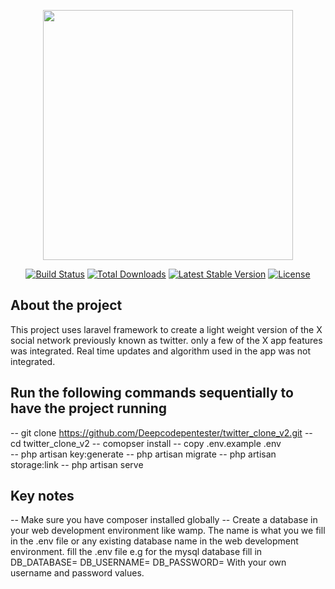 <p align="center"><a href="https://laravel.com" target="_blank"><img src="https://raw.githubusercontent.com/laravel/art/master/logo-lockup/5%20SVG/2%20CMYK/1%20Full%20Color/laravel-logolockup-cmyk-red.svg" width="400"></a></p>

<p align="center">
<a href="https://travis-ci.org/laravel/framework"><img src="https://travis-ci.org/laravel/framework.svg" alt="Build Status"></a>
<a href="https://packagist.org/packages/laravel/framework"><img src="https://poser.pugx.org/laravel/framework/d/total.svg" alt="Total Downloads"></a>
<a href="https://packagist.org/packages/laravel/framework"><img src="https://poser.pugx.org/laravel/framework/v/stable.svg" alt="Latest Stable Version"></a>
<a href="https://packagist.org/packages/laravel/framework"><img src="https://poser.pugx.org/laravel/framework/license.svg" alt="License"></a>
</p>

## About the project

This project uses laravel framework to  create a light weight version of the X social network previously known as twitter. only a few of the X app features was integrated. Real time updates and algorithm used in the app was not integrated.

## Run the following commands sequentially to have the project running
-- git clone https://github.com/Deepcodepentester/twitter_clone_v2.git
-- cd  twitter_clone_v2
-- comopser install 
-- copy .env.example .env  
-- php artisan key:generate
-- php artisan migrate
-- php artisan storage:link
-- php artisan serve

## Key notes
-- Make sure you have composer installed globally
-- Create a database in your web development environment like wamp. The name is what you we fill in the .env file or any existing database name in the web development environment.
fill the .env file e.g for the mysql database  fill in 
DB_DATABASE=
DB_USERNAME=
DB_PASSWORD=
With your own username and password  values.

